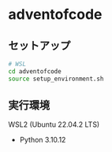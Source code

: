 # adventofcode

## セットアップ

```bash
# WSL
cd adventofcode
source setup_environment.sh
```

## 実行環境

WSL2 (Ubuntu 22.04.2 LTS)

* Python 3.10.12